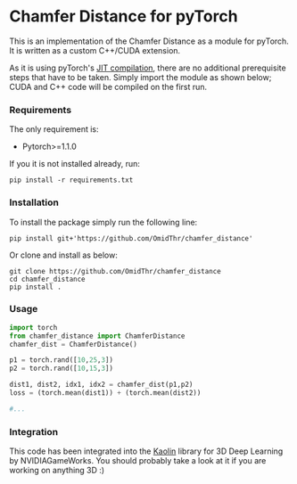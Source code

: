 # Chamfer Distance for pyTorch

This is an implementation of the Chamfer Distance as a module for pyTorch. It is written as a custom C++/CUDA extension.

As it is using pyTorch's [JIT compilation](https://pytorch.org/tutorials/advanced/cpp_extension.html), there are no additional prerequisite steps that have to be taken. Simply import the module as shown below; CUDA and C++ code will be compiled on the first run.


### Requirements
The only requirement is:
  * Pytorch>=1.1.0 

If you it is not installed already, run:
```
pip install -r requirements.txt
```
  
### Installation
To install the package simply run the following line:
```
pip install git+'https://github.com/OmidThr/chamfer_distance'

```
Or clone and install as below:

```
git clone https://github.com/OmidThr/chamfer_distance
cd chamfer_distance
pip install .

```

### Usage
```python
import torch
from chamfer_distance import ChamferDistance
chamfer_dist = ChamferDistance()

p1 = torch.rand([10,25,3])
p2 = torch.rand([10,15,3])

dist1, dist2, idx1, idx2 = chamfer_dist(p1,p2)
loss = (torch.mean(dist1)) + (torch.mean(dist2))

#...
```

### Integration
This code has been integrated into the [Kaolin](https://github.com/NVIDIAGameWorks/kaolin) library for 3D Deep Learning by NVIDIAGameWorks. You should probably take a look at it if you are working on anything 3D :)
